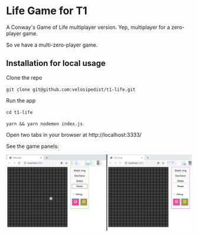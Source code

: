 # Life Game for T1

A Conway's Game of Life multiplayer version. Yep, multiplayer for a zero-player game.

So ve have a multi-zero-player game.

## Installation for local usage

Clone the repo

`git clone git@github.com:velosipedist/t1-life.git`

Run the app

`cd t1-life`

`yarn && yarn nodemon index.js`

Open two tabs in your browser at http://localhost:3333/

See the game panels:

![Game screen](/docs/main_screen.jpg?raw=true "Game screen")


